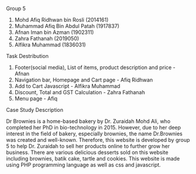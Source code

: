 Group 5
1) Mohd Afiq Ridhwan bin Rosli (2014161)
2) Muhammad Afiq Bin Abdul Patah (1917837)
3) Afnan Iman bin Azman (1902311)
4) Zahra Fathanah (2019050)
5) Alfikra Muhammad (1836031)

Task Destribution
1) Footer(social media), List of items, product description and price - Afnan
2) Navigation bar, Homepage and Cart page - Afiq Ridhwan
3) Add to Cart Javascript - Alfikra Muhammad
4) Discount, Total and GST Calculation - Zahra Fathanah
5) Menu page - Afiq

Case Study Description

Dr Brownies is a home-based bakery by Dr. Zuraidah Mohd Ali, who completed her PhD in bio-technology in 2015. However, due to her deep interest in the field of bakery, especially brownies, the name Dr.Brownies was created and well-known. Therefore, this website is developed by group 5 to help Dr. Zuraidah to sell her products online to further grow her business. There are various delicious desserts sold on this website including brownies, batik cake, tartle and cookies. This website is made using PHP programming language as well as css and javascript. 
